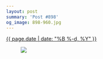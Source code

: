```yaml
---
layout: post
summary: 'Post #898'
og_image: 898-960.jpg
---
```


<div class="post">
 <time>
  <a href="/898">
   {{ page.date | date: "%B %-d, %Y" }}
  </a>
 </time>
 <a href="/898">
  <figure data-taken="7/30/2019">
   <img sizes="(min-width: 700px) 50vw, calc(100vw - 2rem)" src="{{ site.assets_url }}/898-480.jpg" srcset="{{ site.assets_url }}/898-240.jpg 240w, {{ site.assets_url }}/898-480.jpg 480w, {{ site.assets_url }}/898-720.jpg 720w, {{ site.assets_url }}/898-960.jpg 960w"/>
  </figure>
 </a>
</div>
